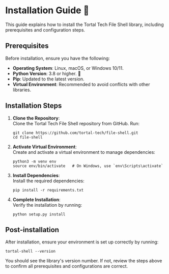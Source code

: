 # Installation Guide 🚀

This guide explains how to install the Tortal Tech File Shell library, including prerequisites and configuration steps.

## Prerequisites

Before installation, ensure you have the following:

- **Operating System**: Linux, macOS, or Windows 10/11.
- **Python Version**: 3.8 or higher. 🐍
- **Pip**: Updated to the latest version.
- **Virtual Environment**: Recommended to avoid conflicts with other libraries.

## Installation Steps

1. **Clone the Repository**:  
   Clone the Tortal Tech File Shell repository from GitHub. Run:
   ```
   git clone https://github.com/tortal-tech/file-shell.git
   cd file-shell
   ```

2. **Activate Virtual Environment**:  
   Create and activate a virtual environment to manage dependencies:
   ```
   python3 -m venv env
   source env/bin/activate   # On Windows, use `env\Scripts\activate`
   ```

3. **Install Dependencies**:  
   Install the required dependencies:
   ```
   pip install -r requirements.txt
   ```

4. **Complete Installation**:  
   Verify the installation by running:
   ```
   python setup.py install
   ```

## Post-installation

After installation, ensure your environment is set up correctly by running:
```
tortal-shell --version
```
You should see the library's version number. If not, review the steps above to confirm all prerequisites and configurations are correct.